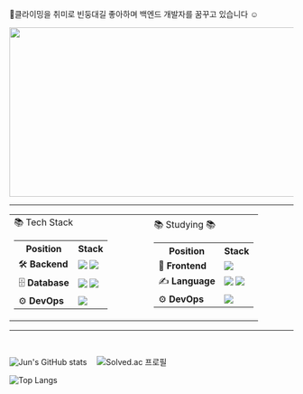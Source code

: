 🧗클라이밍을 취미로 빈둥대길 좋아하며 백엔드 개발자를 꿈꾸고 있습니다 ☺️


<a href="https://www.gitanimals.org/en_US?utm_medium=image&utm_source=coom1222&utm_content=farm">
<img
  src="https://render.gitanimals.org/farms/coom1222"
  width="1000"
  height="300"
/>
</a>
  

---

<!--
  ### 📚 Tech Stack
  | Position | Stack |
  |--------- |-------|
  |🛠 **Backend** | ![SpringBoot](https://img.shields.io/badge/-SpringBoot-6DB33F?logo=Springboot&logoColor=white&style=flat) ![Django](https://img.shields.io/badge/-Django-092E20?logo=django&logoColor=white&style=flat)  |
  |🗄 **Database** |![MySQL](https://img.shields.io/badge/-MySQL-4479A1?logo=mysql&logoColor=white&style=flat) ![Redis](https://img.shields.io/badge/-Redis-DC382D?logo=redis&logoColor=white&style=flat) |
  |⚙️ **DevOps**   |![Docker](https://img.shields.io/badge/-Docker-2496ED?logo=docker&logoColor=white&style=flat) 

  
  ### 📚 Studying 📚
  | Position | Stack |
  |--------- |-------|
  | 🎨 **Frontend**  |![React](https://img.shields.io/badge/-React-61DAFB?logo=react&logoColor=white&style=flat) 
  | ✍️ **Language**   | ![Python](https://img.shields.io/badge/-Python-3776AB?logo=Python&logoColor=white&style=flat) ![JavaScript](https://img.shields.io/badge/-JavaScript-F7DF1E?logo=JavaScript&logoColor=white&style=flat)| |
   |⚙️ **DevOps**   |![nginx](https://img.shields.io/badge/-nginx-009639?logo=nginx&logoColor=white&style=flat) 
-->

<table>
  <tr>
    <td>
      📚 Tech Stack
      <table>
        <tr><th>Position</th><th>Stack</th></tr>
        <tr>
          <td>🛠 <b>Backend</b></td>
          <td>
            <img src="https://img.shields.io/badge/-SpringBoot-6DB33F?logo=Springboot&logoColor=white&style=flat"/>
            <img src="https://img.shields.io/badge/-Django-092E20?logo=django&logoColor=white&style=flat"/>
          </td>
        </tr>
        <tr>
          <td>🗄 <b>Database</b></td>
          <td>
            <img src="https://img.shields.io/badge/-MySQL-4479A1?logo=mysql&logoColor=white&style=flat"/>
            <img src="https://img.shields.io/badge/-Redis-DC382D?logo=redis&logoColor=white&style=flat"/>
          </td>
        </tr>
        <tr>
          <td>⚙️ <b>DevOps</b></td>
          <td>
            <img src="https://img.shields.io/badge/-Docker-2496ED?logo=docker&logoColor=white&style=flat"/>
          </td>
        </tr>
      </table>
    </td>
    <td width="50px"></td> <!-- 간격 -->
    <td>
       📚 Studying 📚
      <table>
        <tr><th>Position</th><th>Stack</th></tr>
        <tr>
          <td>🎨 <b>Frontend</b></td>
          <td>
            <img src="https://img.shields.io/badge/-React-61DAFB?logo=react&logoColor=white&style=flat"/>
          </td>
        </tr>
        <tr>
          <td>✍️ <b>Language</b></td>
          <td>
            <img src="https://img.shields.io/badge/-Python-3776AB?logo=Python&logoColor=white&style=flat"/>
            <img src="https://img.shields.io/badge/-JavaScript-F7DF1E?logo=JavaScript&logoColor=white&style=flat"/>
          </td>
        </tr>
        <tr>
          <td>⚙️ <b>DevOps</b></td>
          <td>
            <img src="https://img.shields.io/badge/-nginx-009639?logo=nginx&logoColor=white&style=flat"/>
          </td>
        </tr>
      </table>
    </td>
  </tr>
</table>

----

<br>

![Jun's GitHub stats](https://github-readme-stats.vercel.app/api?username=coom1222&show_icons=true&theme=one_dark_pro&count_private=true)
 ![Solved.ac
프로필](http://mazassumnida.wtf/api/v2/generate_badge?boj=coom1222)

![Top Langs](https://github-readme-stats.vercel.app/api/top-langs/?username=coom1222&layout=donut&theme=solarized-light&langs_count=5&hide=mustache)


<br>
<br>

